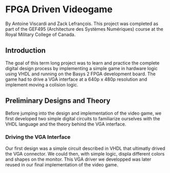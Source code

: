 # FPGA Driven Videogame
By Antoine Viscardi and Zack Lefrançois.
This project was completed as part of the GEF495 (Architecture des Systèmes Numériques) course at the Royal Military College of Canada.

## Introduction
The goal of this term long project was to learn and practice the complete digital design process by implementing a simple game in hardware logic using VHDL and running on the Basys 2 FPGA development board. The game had to drive a VGA interface at a 640p x 480p resolution and implement moving a colision logic.

## Preliminary Designs and Theory
Before jumping into the design and implementation of the video game, we first developed two simple digital circuits to familiarize ourselves with the VHDL language and the theory behind the VGA interface. 

### Driving the VGA Interface
Our first design was a simple circuit described in VHDL that ultimatly drived the VGA connector. We could then, with simple logic, displa different colors and shapes on the monitor. This VGA driver we developped was later reused in our final implementation of the video game.
